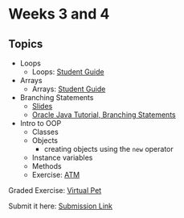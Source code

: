 # Weeks 3 and 4

## Topics

- Loops
	- Loops: [Student Guide](./loops.md)
- Arrays
	- Arrays: [Student Guide](./arrays.md)
- Branching Statements
	- [Slides](https://wecancodeit.github.io/java-slides/fundamentals/branching-statements)
	- [Oracle Java Tutorial, Branching Statements](https://docs.oracle.com/javase/tutorial/java/nutsandbolts/branch.html)
- Intro to OOP
	- Classes
	- Objects
		- creating objects using the `new` operator
	- Instance variables
	- Methods
	- Exercise: [ATM](../exercises/atm)

Graded Exercise: [Virtual Pet](../exercises/virtual-pet)

Submit it here: [Submission Link](https://goo.gl/forms/N80N9xlA1R9SMNQY2)